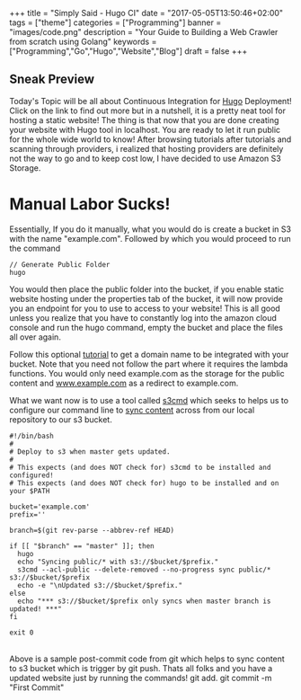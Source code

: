 +++
title = "Simply Said - Hugo CI"
date = "2017-05-05T13:50:46+02:00"
tags = ["theme"]
categories = ["Programming"]
banner = "images/code.png"
description = "Your Guide to Building a Web Crawler from scratch using Golang"
keywords = ["Programming","Go","Hugo","Website","Blog"]
draft = false
+++

[1]: https://gohugo.io/
[2]: http://bezdelev.com/post/hugo-aws-lambda-static-website/
[3]: https://github.com/s3tools/s3cmd
[4]: https://kramerc.com/2013/10/23/deploying-to-s3-upon-git-push/

## Sneak Preview
Today's Topic will be all about Continuous Integration for [Hugo][1] Deployment! Click on the link to find out more but in a nutshell, it is a pretty neat tool for hosting a static website! The thing is that now that you are done creating your website with Hugo tool in localhost. You are ready to let it run public for the whole wide world to know! After browsing tutorials after tutorials and scanning through providers, i realized that hosting providers are definitely not the way to go and to keep cost low, I have decided to use Amazon S3 Storage.

# Manual Labor Sucks!
Essentially, If you do it manually, what you would do is create a bucket in S3 with the name "example.com". Followed by which you would proceed to run the command
```
// Generate Public Folder
hugo
```

You would then place the public folder into the bucket, if you enable static website hosting under the properties tab of the bucket, it will now provide you an endpoint for you to use to access to your website! This is all good unless you realize that you have to constantly log into the amazon cloud console and run the hugo command, empty the bucket and place the files all over again.

Follow this optional [tutorial][2] to get a domain name to be integrated with your bucket. Note that you need not follow the part where it requires the lambda functions. You would only need example.com as the storage for the public content and www.example.com as a redirect to example.com.

What we want now is to use a tool called [s3cmd][3] which seeks to helps us to configure our command line to [sync content][4] across from our local repository to our s3 bucket.

```
#!/bin/bash
#
# Deploy to s3 when master gets updated.
#
# This expects (and does NOT check for) s3cmd to be installed and configured!
# This expects (and does NOT check for) hugo to be installed and on your $PATH

bucket='example.com'
prefix=''

branch=$(git rev-parse --abbrev-ref HEAD)

if [[ "$branch" == "master" ]]; then
  hugo
  echo "Syncing public/* with s3://$bucket/$prefix."
  s3cmd --acl-public --delete-removed --no-progress sync public/* s3://$bucket/$prefix
  echo -e "\nUpdated s3://$bucket/$prefix."
else
  echo "*** s3://$bucket/$prefix only syncs when master branch is updated! ***"
fi

exit 0
```
</br>
Above is a sample post-commit code from git which helps to sync content to s3 bucket which is trigger by git push. Thats all folks and you have a updated website just by running the commands!
git add.
git commit -m "First Commit"
